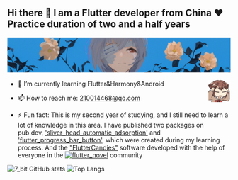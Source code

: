 ## Hi there 👋 I am a Flutter developer from China ❤ Practice duration of two and a half years

![图片说明](./logo_.webp)
<!-- is a ✨ _special_ ✨ repository because its `README.md` (this file) appears on your GitHub profile.
- 🔭 I’m currently working on ...

- 👯 I’m looking to collaborate on ...
- 🤔 I’m looking for help with ...
- 💬 Ask me about ...
- 📫 How to reach me: ...
- 😄 Pronouns: ...
- ⚡ Fun fact: ...
-->

- 🌱 I’m currently learning Flutter&Harmony&Android <img src=./refresh.gif align="right" width=50 />
  
- 📫 How to reach me: 210014468@qq.com
  
- ⚡ Fun fact: This is my second year of studying, and I still need to learn a lot of knowledge in this area. I have published two packages on pub.dev, <a href="https://pub.dev/packages/sliver_head_automatic_adsorption">'sliver_head_automatic_adsorption'</a> and <a href="https://pub.dev/packages/flutter_progress_bar_button">'flutter_progress_bar_button'</a>, which were created during my learning process. And the <a href="https://github.com/fluttercandies">"FlutterCandies"</a> software developed with the help of everyone in the
[![flutter_novel](https://github-readme-stats.vercel.app/api/pin/?username=7-bit11&repo=flutter_novel)](https://github.com/fluttercandies/flutter_novel)
community

![7_bit GitHub stats](https://github-readme-stats.vercel.app/api?username=7-bit11&count_private=true&show_icons=true)
![Top Langs](https://github-readme-stats.vercel.app/api/top-langs/?username=7-bit11&layout=donut)


